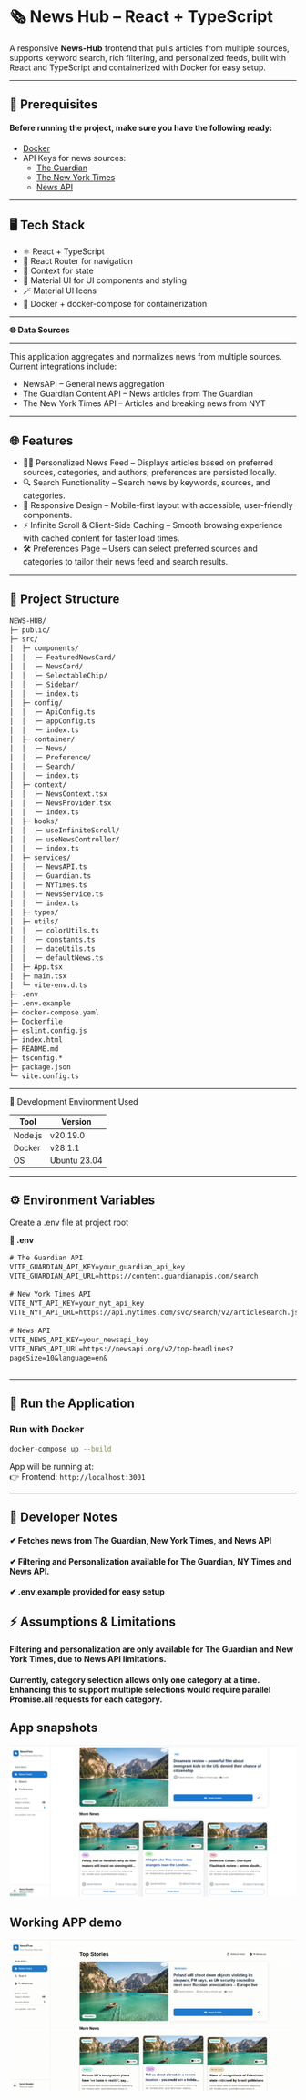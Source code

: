 # 🗞️ News Hub – React + TypeScript

A responsive **News-Hub** frontend that pulls articles from multiple sources, supports keyword search, rich filtering, and personalized feeds, built with React and TypeScript and containerized with Docker for easy setup.

---

## 📌 Prerequisites

#### Before running the project, make sure you have the following ready:

- [Docker](https://www.docker.com/)
- API Keys for news sources:
  - [The Guardian](https://open-platform.theguardian.com/)
  - [The New York Times](https://developer.nytimes.com/)
  - [News API](https://newsapi.org/)

---

## 🖥️ Tech Stack

- ⚛️ React + TypeScript
- 🧭 React Router for navigation
- 🧰 Context for state
- 🎨 Material UI for UI components and styling
- 🪄 Material UI Icons
- 🐳 Docker + docker-compose for containerization

---

**🌐 Data Sources**

---

This application aggregates and normalizes news from multiple sources. Current integrations include:

- NewsAPI – General news aggregation
- The Guardian Content API – News articles from The Guardian
- The New York Times API – Articles and breaking news from NYT

---

## 🌐 Features

- 🧑‍💻 Personalized News Feed – Displays articles based on preferred sources, categories, and authors; preferences are persisted locally.
- 🔍 Search Functionality – Search news by keywords, sources, and categories.
- 📱 Responsive Design – Mobile-first layout with accessible, user-friendly components.
- ⚡ Infinite Scroll & Client-Side Caching – Smooth browsing experience with cached content for faster load times.
- 🛠️ Preferences Page – Users can select preferred sources and categories to tailor their news feed and search results.

---

## 📁 Project Structure

```
NEWS-HUB/
├─ public/
├─ src/
│  ├─ components/
│  │  ├─ FeaturedNewsCard/
│  │  ├─ NewsCard/
│  │  ├─ SelectableChip/
│  │  ├─ Sidebar/
│  │  └─ index.ts
│  ├─ config/
│  │  ├─ ApiConfig.ts
│  │  ├─ appConfig.ts
│  │  └─ index.ts
│  ├─ container/
│  │  ├─ News/
│  │  ├─ Preference/
│  │  ├─ Search/
│  │  └─ index.ts
│  ├─ context/
│  │  ├─ NewsContext.tsx
│  │  ├─ NewsProvider.tsx
│  │  └─ index.ts
│  ├─ hooks/
│  │  ├─ useInfiniteScroll/
│  │  ├─ useNewsController/
│  │  └─ index.ts
│  ├─ services/
│  │  ├─ NewsAPI.ts
│  │  ├─ Guardian.ts
│  │  ├─ NYTimes.ts
│  │  ├─ NewsService.ts
│  │  └─ index.ts
│  ├─ types/
│  ├─ utils/
│  │  ├─ colorUtils.ts
│  │  ├─ constants.ts
│  │  ├─ dateUtils.ts
│  │  └─ defaultNews.ts
│  ├─ App.tsx
│  ├─ main.tsx
│  └─ vite-env.d.ts
├─ .env
├─ .env.example
├─ docker-compose.yaml
├─ Dockerfile
├─ eslint.config.js
├─ index.html
├─ README.md
├─ tsconfig.*
├─ package.json
└─ vite.config.ts
```

---

🧪 Development Environment Used

| Tool    | Version      |
| ------- | ------------ |
| Node.js | v20.19.0     |
| Docker  | v28.1.1      |
| OS      | Ubuntu 23.04 |

---

## ⚙️ Environment Variables

Create a .env file at project root

**📡 .env**

```env
# The Guardian API
VITE_GUARDIAN_API_KEY=your_guardian_api_key
VITE_GUARDIAN_API_URL=https://content.guardianapis.com/search

# New York Times API
VITE_NYT_API_KEY=your_nyt_api_key
VITE_NYT_API_URL=https://api.nytimes.com/svc/search/v2/articlesearch.json?

# News API
VITE_NEWS_API_KEY=your_newsapi_key
VITE_NEWS_API_URL=https://newsapi.org/v2/top-headlines?pageSize=10&language=en&


```

---

## 🚀 Run the Application

### Run with Docker

```bash
docker-compose up --build
```

App will be running at:  
👉 Frontend: `http://localhost:3001`

---

## 📝 Developer Notes

#### ✔ Fetches news from The Guardian, New York Times, and News API

#### ✔ Filtering and Personalization available for The Guardian, NY Times and News API.

#### ✔ .env.example provided for easy setup

## ⚡ Assumptions & Limitations

#### Filtering and personalization are only available for The Guardian and New York Times, due to News API limitations.

#### Currently, category selection allows only one category at a time. Enhancing this to support multiple selections would require parallel Promise.all requests for each category.

## App snapshots

![Dashboard preview](/public/assets/News-hub.png)

## Working APP demo

![Dashboard demo](/public/assets/News-hub.gif)

```

```

